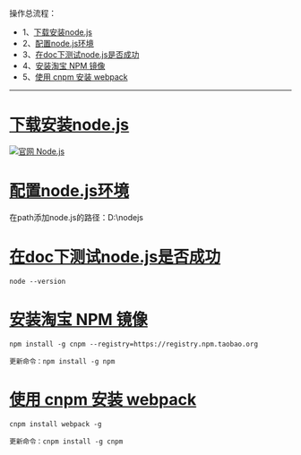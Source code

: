 操作总流程：
- 1、[下载安装node.js](#node.js-01)
- 2、[配置node.js环境](#node.js-02)
- 3、[在doc下测试node.js是否成功](#node.js-03)
- 4、[安装淘宝 NPM 镜像](#node.js-04)
- 5、[使用 cnpm 安装 webpack](#node.js-05)


----------
# <a name="node.js-01" href="#" >下载安装node.js</a>
[![](https://img.shields.io/badge/官网-Node.js-red.svg "官网 Node.js")](https://nodejs.org/en/)

# <a name="node.js-02" href="#" >配置node.js环境</a>
在path添加node.js的路径：D:\nodejs
# <a name="node.js-03" href="#" >在doc下测试node.js是否成功</a>
```
node --version
```
# <a name="node.js-04" href="#" >安装淘宝 NPM 镜像</a>
```
npm install -g cnpm --registry=https://registry.npm.taobao.org
```
`更新命令：npm install -g npm`

# <a name="node.js-05" href="#" >使用 cnpm 安装 webpack</a>
```
cnpm install webpack -g
```
`更新命令：cnpm install -g cnpm`
